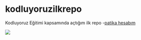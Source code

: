 # kodluyoruzilkrepo
Kodluyoruz Eğitimi kapsamında açtığım ilk repo
-[patika hesabım](https://app.patika.dev/baver)

![](https://picsum.photos/200)
